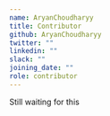 ```yaml
---
name: AryanChoudharyy
title: Contributor
github: AryanChoudharyy
twitter: ""
linkedin: ""
slack: ""
joining_date: ""
role: contributor
---
```


Still waiting for this
